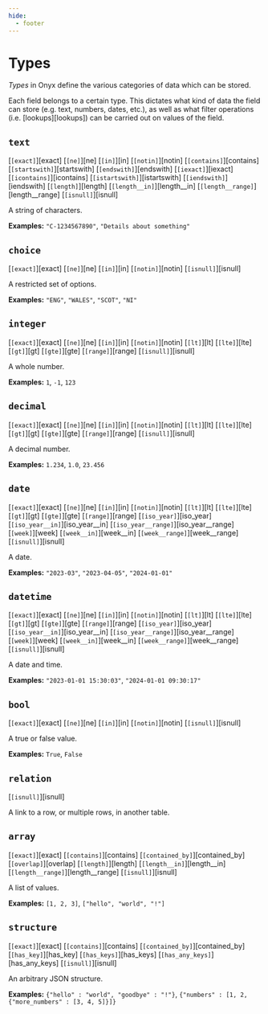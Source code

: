 ```yaml
---
hide:
  - footer
---
```


# Types

_Types_ in Onyx define the various categories of data which can be stored.

Each field belongs to a certain type. This dictates what kind of data the field can store (e.g. text, numbers, dates, etc.), as well as what filter operations (i.e. [lookups][lookups]) can be carried out on values of the field.

## `text`

[`[exact]`][exact]
[`[ne]`][ne]
[`[in]`][in]
[`[notin]`][notin]
[`[contains]`][contains]
[`[startswith]`][startswith]
[`[endswith]`][endswith]
[`[iexact]`][iexact]
[`[icontains]`][icontains]
[`[istartswith]`][istartswith]
[`[iendswith]`][iendswith]
[`[length]`][length]
[`[length__in]`][length__in]
[`[length__range]`][length__range]
[`[isnull]`][isnull]

A string of characters.

**Examples:** `"C-1234567890"`, `"Details about something"`

## `choice`

[`[exact]`][exact]
[`[ne]`][ne]
[`[in]`][in]
[`[notin]`][notin]
[`[isnull]`][isnull]

A restricted set of options.

**Examples:** `"ENG"`, `"WALES"`, `"SCOT"`, `"NI"`

## `integer`

[`[exact]`][exact]
[`[ne]`][ne]
[`[in]`][in]
[`[notin]`][notin]
[`[lt]`][lt]
[`[lte]`][lte]
[`[gt]`][gt]
[`[gte]`][gte]
[`[range]`][range]
[`[isnull]`][isnull]

A whole number.

**Examples:** `1`, `-1`, `123`

## `decimal`

[`[exact]`][exact]
[`[ne]`][ne]
[`[in]`][in]
[`[notin]`][notin]
[`[lt]`][lt]
[`[lte]`][lte]
[`[gt]`][gt]
[`[gte]`][gte]
[`[range]`][range]
[`[isnull]`][isnull]

A decimal number.

**Examples:** `1.234`, `1.0`, `23.456`

## `date`

[`[exact]`][exact]
[`[ne]`][ne]
[`[in]`][in]
[`[notin]`][notin]
[`[lt]`][lt]
[`[lte]`][lte]
[`[gt]`][gt]
[`[gte]`][gte]
[`[range]`][range]
[`[iso_year]`][iso_year]
[`[iso_year__in]`][iso_year__in]
[`[iso_year__range]`][iso_year__range]
[`[week]`][week]
[`[week__in]`][week__in]
[`[week__range]`][week__range]
[`[isnull]`][isnull]

A date.

**Examples:** `"2023-03"`, `"2023-04-05"`, `"2024-01-01"`

## `datetime`

[`[exact]`][exact]
[`[ne]`][ne]
[`[in]`][in]
[`[notin]`][notin]
[`[lt]`][lt]
[`[lte]`][lte]
[`[gt]`][gt]
[`[gte]`][gte]
[`[range]`][range]
[`[iso_year]`][iso_year]
[`[iso_year__in]`][iso_year__in]
[`[iso_year__range]`][iso_year__range]
[`[week]`][week]
[`[week__in]`][week__in]
[`[week__range]`][week__range]
[`[isnull]`][isnull]

A date and time.

**Examples:** `"2023-01-01 15:30:03"`, `"2024-01-01 09:30:17"`

## `bool`

[`[exact]`][exact]
[`[ne]`][ne]
[`[in]`][in]
[`[notin]`][notin]
[`[isnull]`][isnull]

A true or false value.

**Examples:** `True`, `False`

## `relation`

[`[isnull]`][isnull]

A link to a row, or multiple rows, in another table.

## `array`

[`[exact]`][exact]
[`[contains]`][contains]
[`[contained_by]`][contained_by]
[`[overlap]`][overlap]
[`[length]`][length]
[`[length__in]`][length__in]
[`[length__range]`][length__range]
[`[isnull]`][isnull]

A list of values.

**Examples:** `[1, 2, 3]`, `["hello", "world", "!"]`

## `structure`

[`[exact]`][exact]
[`[contains]`][contains]
[`[contained_by]`][contained_by]
[`[has_key]`][has_key]
[`[has_keys]`][has_keys]
[`[has_any_keys]`][has_any_keys]
[`[isnull]`][isnull]

An arbitrary JSON structure.

**Examples:** `{"hello" : "world", "goodbye" : "!"}`, `{"numbers" : [1, 2, {"more_numbers" : [3, 4, 5]}]}`
